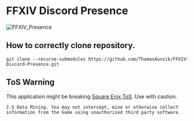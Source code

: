 # FFXIV Discord Presence

![FFXIV_Presence](https://i.imgur.com/gZmUQER.png)

## How to correctly clone repository.
`git clone --recurse-submodules https://github.com/ThomasAunvik/FFXIV-Discord-Presence.git`

## ToS Warning
This application might be breaking [Square Enix ToS](http://support.na.square-enix.com/rule.php?id=5382&tag=users_en). Use with caution.

```
2.5 Data Mining. You may not intercept, mine or otherwise collect information from the Game using unauthorized third party software.
```

